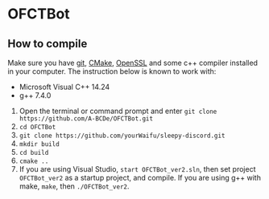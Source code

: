 # OFCTBot

## How to compile
Make sure you have [git](https://git-scm.com), [CMake](https://cmake.org), [OpenSSL](https://slproweb.com/products/Win32OpenSSL.html) and some c++ compiler installed in your computer. The instruction below is known to work with:
* Microsoft Visual C++ 14.24
* g++ 7.4.0

1. Open the terminal or command prompt and enter `git clone https://github.com/A-BCDe/OFCTBot.git`
2. `cd OFCTBot`
3. `git clone https://github.com/yourWaifu/sleepy-discord.git`
4. `mkdir build`
5. `cd build`
6. `cmake ..`
7. If you are using Visual Studio, `start OFCTBot_ver2.sln`, then set project `OFCTBot_ver2` as a startup project, and compile.
  If you are using g++ with make, `make`, then `./OFCTBot_ver2`.
